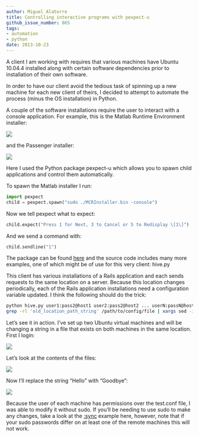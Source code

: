 ```yaml
---
author: Miguel Alatorre
title: Controlling interactive programs with pexpect-u
github_issue_number: 865
tags:
- automation
- python
date: 2013-10-23
---
```




A client I am working with requires that various machines have Ubuntu 10.04.4 installed along with certain software dependencies prior to installation of their own software.

In order to have our client avoid the tedious task of spinning up a new machine for each new client of theirs, I decided to attempt to automate the process (minus the OS installation) in Python.

A couple of the software installations require the user to interact with a console application. For example, this is the Matlab Runtime Environment installer:

<a href="/blog/2013/10/controlling-interactive-programs-with/image-0.png" imageanchor="1"><img border="0" src="/blog/2013/10/controlling-interactive-programs-with/image-0.png"/></a>

and the Passenger installer:

<a href="/blog/2013/10/controlling-interactive-programs-with/image-1.png" imageanchor="1"><img border="0" src="/blog/2013/10/controlling-interactive-programs-with/image-1.png"/></a>

Here I used the Python package pexpect-u which allows you to spawn child applications and control them automatically.

To spawn the Matlab installer I run:

```python
import pexpect
child = pexpect.spawn("sudo ./MCRInstaller.bin -console")
```

Now we tell pexpect what to expect:

```python
child.expect("Press 1 for Next, 3 to Cancel or 5 to Redisplay \[1\]")
```

And we send a command with:

```python
child.sendline("1")
```

The package can be found [here](https://pypi.python.org/pypi/pexpect-u/) and the source code includes many more examples, one of which might be of use for this very client: hive.py

This client has various installations of a Rails application and each sends requests to the same location on a server. Because this location changes periodically, each of the Rails application installations need a configuration variable updated. I think the following should do the trick:

```bash
python hive.py user1:pass2@host1 user2:pass2@host2 ... userN:passN@hostN
grep -rl 'old_location_path_string' /path/to/config/file | xargs sed -i 's/old_location_path_string/new_location_path_string/'
```

Let’s see it in action. I’ve set up two Ubuntu virtual machines and will be changing a string in a file that exists on both machines in the same location. First I login:

<a href="/blog/2013/10/controlling-interactive-programs-with/image-2.png" imageanchor="1"><img border="0" src="/blog/2013/10/controlling-interactive-programs-with/image-2.png"/></a>

Let’s look at the contents of the files:

<a href="/blog/2013/10/controlling-interactive-programs-with/image-3.png" imageanchor="1"><img border="0" src="/blog/2013/10/controlling-interactive-programs-with/image-3.png"/></a>

Now I’ll replace the string “Hello” with “Goodbye”:

<a href="/blog/2013/10/controlling-interactive-programs-with/image-4.png" imageanchor="1"><img border="0" src="/blog/2013/10/controlling-interactive-programs-with/image-4.png"/></a>

Because the user of each machine has permissions over the test.conf file, I was able to modify it without sudo. If you’ll be needing to use sudo to make any changes, take a look at the [:sync](https://bitbucket.org/takluyver/pexpect/src/e7a5e48e16d368e7a3151236984f6198d4a4dd1b/pexpect/examples/hive.py?at=default#cl-96) example here, however, note that if your sudo passwords differ on at least one of the remote machines this will not work.


